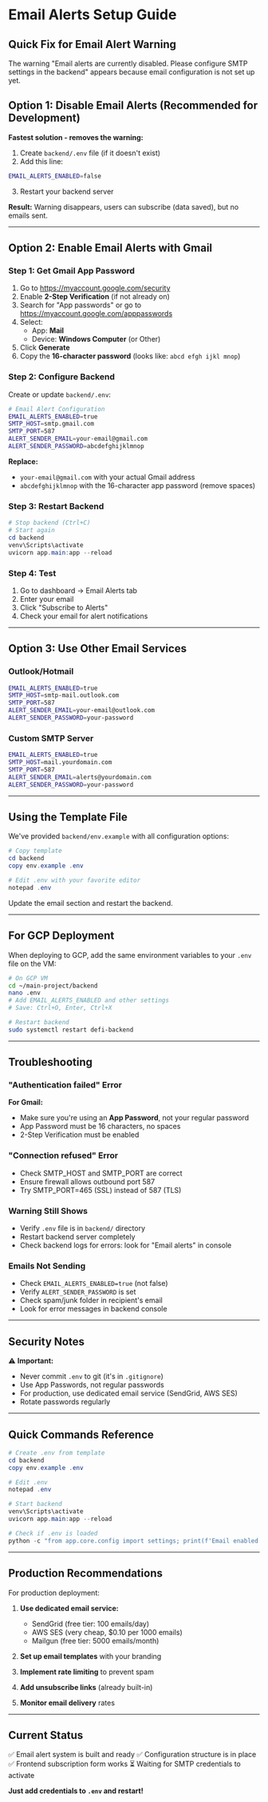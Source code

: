 # Email Alerts Setup Guide

## Quick Fix for Email Alert Warning

The warning "Email alerts are currently disabled. Please configure SMTP settings in the backend" appears because email configuration is not set up yet.

## Option 1: Disable Email Alerts (Recommended for Development)

**Fastest solution - removes the warning:**

1. Create `backend/.env` file (if it doesn't exist)
2. Add this line:
```bash
EMAIL_ALERTS_ENABLED=false
```

3. Restart your backend server

**Result:** Warning disappears, users can subscribe (data saved), but no emails sent.

---

## Option 2: Enable Email Alerts with Gmail

### Step 1: Get Gmail App Password

1. Go to https://myaccount.google.com/security
2. Enable **2-Step Verification** (if not already on)
3. Search for "App passwords" or go to https://myaccount.google.com/apppasswords
4. Select:
   - App: **Mail**
   - Device: **Windows Computer** (or Other)
5. Click **Generate**
6. Copy the **16-character password** (looks like: `abcd efgh ijkl mnop`)

### Step 2: Configure Backend

Create or update `backend/.env`:

```bash
# Email Alert Configuration
EMAIL_ALERTS_ENABLED=true
SMTP_HOST=smtp.gmail.com
SMTP_PORT=587
ALERT_SENDER_EMAIL=your-email@gmail.com
ALERT_SENDER_PASSWORD=abcdefghijklmnop
```

**Replace:**
- `your-email@gmail.com` with your actual Gmail address
- `abcdefghijklmnop` with the 16-character app password (remove spaces)

### Step 3: Restart Backend

```powershell
# Stop backend (Ctrl+C)
# Start again
cd backend
venv\Scripts\activate
uvicorn app.main:app --reload
```

### Step 4: Test

1. Go to dashboard → Email Alerts tab
2. Enter your email
3. Click "Subscribe to Alerts"
4. Check your email for alert notifications

---

## Option 3: Use Other Email Services

### Outlook/Hotmail

```bash
EMAIL_ALERTS_ENABLED=true
SMTP_HOST=smtp-mail.outlook.com
SMTP_PORT=587
ALERT_SENDER_EMAIL=your-email@outlook.com
ALERT_SENDER_PASSWORD=your-password
```

### Custom SMTP Server

```bash
EMAIL_ALERTS_ENABLED=true
SMTP_HOST=mail.yourdomain.com
SMTP_PORT=587
ALERT_SENDER_EMAIL=alerts@yourdomain.com
ALERT_SENDER_PASSWORD=your-password
```

---

## Using the Template File

We've provided `backend/env.example` with all configuration options:

```powershell
# Copy template
cd backend
copy env.example .env

# Edit .env with your favorite editor
notepad .env
```

Update the email section and restart the backend.

---

## For GCP Deployment

When deploying to GCP, add the same environment variables to your `.env` file on the VM:

```bash
# On GCP VM
cd ~/main-project/backend
nano .env
# Add EMAIL_ALERTS_ENABLED and other settings
# Save: Ctrl+O, Enter, Ctrl+X

# Restart backend
sudo systemctl restart defi-backend
```

---

## Troubleshooting

### "Authentication failed" Error

**For Gmail:**
- Make sure you're using an **App Password**, not your regular password
- App Password must be 16 characters, no spaces
- 2-Step Verification must be enabled

### "Connection refused" Error

- Check SMTP_HOST and SMTP_PORT are correct
- Ensure firewall allows outbound port 587
- Try SMTP_PORT=465 (SSL) instead of 587 (TLS)

### Warning Still Shows

- Verify `.env` file is in `backend/` directory
- Restart backend server completely
- Check backend logs for errors: look for "Email alerts" in console

### Emails Not Sending

- Check `EMAIL_ALERTS_ENABLED=true` (not false)
- Verify `ALERT_SENDER_PASSWORD` is set
- Check spam/junk folder in recipient's email
- Look for error messages in backend console

---

## Security Notes

⚠️ **Important:**
- Never commit `.env` to git (it's in `.gitignore`)
- Use App Passwords, not regular passwords
- For production, use dedicated email service (SendGrid, AWS SES)
- Rotate passwords regularly

---

## Quick Commands Reference

```powershell
# Create .env from template
cd backend
copy env.example .env

# Edit .env
notepad .env

# Start backend
venv\Scripts\activate
uvicorn app.main:app --reload

# Check if .env is loaded
python -c "from app.core.config import settings; print(f'Email enabled: {settings.email_alerts_enabled}')"
```

---

## Production Recommendations

For production deployment:

1. **Use dedicated email service:**
   - SendGrid (free tier: 100 emails/day)
   - AWS SES (very cheap, $0.10 per 1000 emails)
   - Mailgun (free tier: 5000 emails/month)

2. **Set up email templates** with your branding
3. **Implement rate limiting** to prevent spam
4. **Add unsubscribe links** (already built-in)
5. **Monitor email delivery** rates

---

## Current Status

✅ Email alert system is built and ready
✅ Configuration structure is in place
✅ Frontend subscription form works
⏳ Waiting for SMTP credentials to activate

**Just add credentials to `.env` and restart!**

